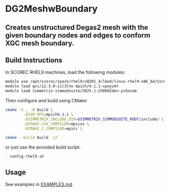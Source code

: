 # DG2MeshwBoundary

Creates unstructured Degas2 mesh with the given boundary nodes and edges to conform XGC mesh boundary.
---
## Build Instructions
In SCOREC RHEL9 machines, load the following modules:
```bash
module use /opt/scorec/spack/rhel9/v0201_4/lmod/linux-rhel9-x86_64/Core/
module load gcc/12.3.0-iil3lno mpich/4.1.1-xpoyz4t
module load simmetrix-simmodsuite/2025.1-250602dev-yv5oiom
```
Then configure and build using CMake:
```bash
cmake -S . -B build \
        -DSIM_MPI=mpich4.1.1 \
        -DSIMMETRIX_INCLUDE_DIR=$SIMMETRIX_SIMMODSUITE_ROOT/include/ \
        -DCMAKE_CXX_COMPILER=mpicxx \
        -DCMAKE_C_COMPILER=mpicc \

cmake --build build -j2
```

or just use the provided build script:
```bash
. config-rhel9.sh
```

## Usage
See examples in [EXAMPLES.md](EXAMPLES.md).